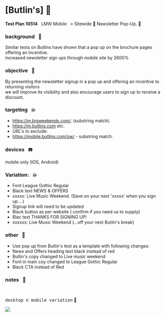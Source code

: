 # [Butlin's]  :rocket:
****Test Plan 10514**** &nbsp;
LMW Mobile &nbsp; <kbd>></kbd> Sitewide :dragon: Newsletter Pop-Up. :mushroom:

### background &nbsp; :bell:
Similar tests on Butlins have shown that a pop up on the brochure pages offering an incentive.    
increased newsletter sign ups through mobile site by 2600%


### objective &nbsp; :book:
By presenting the newsletter signup in a pop up and offering an incentive to returning visitors     
we will improve its visibility and also encourage users to sign up to receive a discount.


### targeting &nbsp; :boom:
* https://m.bigweekends.com/. (substring match).      
* https://m.butlins.com etc.       
* URL's to exclude:    
* https://mobile.butlins.com/sw/ - substring match.          

### devices &nbsp; :phone:      
mobile only (IOS, Android)

### Variation: &nbsp; :boom:
- Font League Gothic Regular
- Black text NEWS & OFFERS
- xxxxx: Live Music Weekend. (Save on your next 'xxxxx' when you sign up....)
- Signup link will need to be updated
- Black button as per website ( confirm if you need us to supply)
- Blac text THANKS FOR SIGNING UP!
- xxxxxx: Live Music Weekend  (...off your next Butlin's break)


### other  &nbsp; :ledger:
- Use pop up from Butlin's test as a template with following changes:
-	News and Offers heading text black instead of red
-  Butlin's copy changed to Live music weekend
-  Font in main coy changed to League Gothic Regular
-  Black CTA instead of Red


### notes &nbsp; :snake:      







<br/>

<kbd>desktop n mobile variation</kbd>  :rocket:          

![](/images/xxx.png)      







